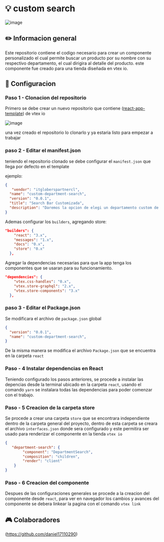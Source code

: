 # :bulb: custom search

![image](https://user-images.githubusercontent.com/96321122/195452148-9d414fe2-a2dd-4565-8b44-596fb4b77ee3.png)



## :pencil2: Informacion general

Este repositorio contiene el codigo necesario para crear un componente personalizado el cual permite buscar un producto por su nombre con su respectivo departamento, el cual dirigira al detalle del producto.
este componente fue creado para una tienda diseñada en vtex io.

## :wrench: Configuracion 

### Paso 1 - Clonacion del repositorio

Primero se debe crear un nuevo repositorio que contiene ([react-app-template](https://github.com/vtex-apps/react-app-template)) de vtex io 

![image](https://user-images.githubusercontent.com/96321122/194419247-940ccb1b-566d-4b25-b5e0-c4ce319bb802.png)

una vez creado el repositorio lo clonarlo y ya estaria listo para empezar a trabajar

### paso 2 - Editar el manifest.json

teniendo el repositorio clonado se debe configurar el `manifest.json` que llega por defecto en el template

ejemplo:
```json
{
   "vendor": "itgloberspartnercl",
  "name": "custom-department-search",
  "version": "0.0.1",
  "title": "Search Bar Customizada",
  "description": "Daremos la opcion de elegi un departamento custom de nuestra barra de busqueda ",
}
 ```
Ademas configurar los `builders`, agregando store:
```json
"builders": {
    "react": "3.x",
    "messages": "1.x",
    "docs": "0.x",
    "store": "0.x"
  },
 ```
Agregar la dependencias necesarias para que la app tenga los componentes que se usaran para su funcionamiento.
```json
"dependencies": {
    "vtex.css-handles": "0.x",
    "vtex.store-graphql": "2.x",
    "vtex.store-components": "3.x"
  },
  ``` 
### paso 3 - Editar el Package.json

Se modificara el archivo de `package.json` global
```json
{
  "version": "0.0.1",
  "name": "custom-department-search",
}
 ``` 
De la misma manera se modifica el archivo `Package.json` que se encuentra en la carpeta `react`

### Paso - 4 Instalar dependencias en React

Teniendo configurado los pasos anteriores, se procede a instalar las depencias desde la terminal ubicado en la carpeta `react`, usando el comando `yarn` se instalara todas las dependencias para poder comenzar con el trabajo.

### Paso - 5 Creacion de la carpeta store

Se procede a crear una carpeta `store` que se encontrara independiente dentro de la carpeta general del proyecto, dentro de esta carpeta se creara el archivo `interfaces.json` donde sera configurado y este permitira ser usado para renderizar el componente en la tienda `vtex io`
```json
{
   "department-search": {
        "component": "DepartmentSearch",
        "composition": "children",
        "render": "client"
    }
}
 ``` 
### Paso - 6 Creacion del componente

Despues de las configuraciones generales se procede a la creacion del componente desde `react`, para ver en navegador los cambios y avances del componente se debera linkear la pagina con el comando `vtex link`

## :video_game: Colaboradores

(https://github.com/daniel17110290)

